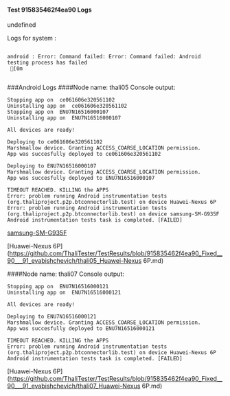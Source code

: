 #### Test 915835462f4ea90 Logs

undefined

Logs for system : 
```

android : Error: Command failed: Error: Command failed: Android testing process has failed
 [0m


```
###Android Logs
####Node name: thali05
Console output:
```
Stopping app on  ce061606e320561102
Uninstalling app on  ce061606e320561102
Stopping app on  ENU7N16516000107
Uninstalling app on  ENU7N16516000107

All devices are ready!

Deploying to ce061606e320561102
Marshmallow device. Granting ACCESS_COARSE_LOCATION permission.
App was succesfully deployed to ce061606e320561102

Deploying to ENU7N16516000107
Marshmallow device. Granting ACCESS_COARSE_LOCATION permission.
App was succesfully deployed to ENU7N16516000107

TIMEOUT REACHED. KILLING the APPS
Error: problem running Android instrumentation tests (org.thaliproject.p2p.btconnectorlib.test) on device Huawei-Nexus 6P 
Error: problem running Android instrumentation tests (org.thaliproject.p2p.btconnectorlib.test) on device samsung-SM-G935F 
Android instrumentation tests task is completed. [FAILED]
```
[samsung-SM-G935F](https://github.com/ThaliTester/TestResults/blob/915835462f4ea90_Fixed__90___91_evabishchevich/thali05_samsung-SM-G935F.md)

[Huawei-Nexus 6P](https://github.com/ThaliTester/TestResults/blob/915835462f4ea90_Fixed__90___91_evabishchevich/thali05_Huawei-Nexus 6P.md)

####Node name: thali07
Console output:
```
Stopping app on  ENU7N16516000121
Uninstalling app on  ENU7N16516000121

All devices are ready!

Deploying to ENU7N16516000121
Marshmallow device. Granting ACCESS_COARSE_LOCATION permission.
App was succesfully deployed to ENU7N16516000121

TIMEOUT REACHED. KILLING the APPS
Error: problem running Android instrumentation tests (org.thaliproject.p2p.btconnectorlib.test) on device Huawei-Nexus 6P 
Android instrumentation tests task is completed. [FAILED]
```
[Huawei-Nexus 6P](https://github.com/ThaliTester/TestResults/blob/915835462f4ea90_Fixed__90___91_evabishchevich/thali07_Huawei-Nexus 6P.md)




